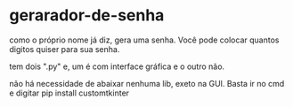 # gerarador-de-senha

como o próprio nome já diz, gera uma senha. Você pode colocar quantos digitos quiser para sua senha.

tem dois ".py" e, um é com interface gráfica e o outro não.

não há necessidade de abaixar nenhuma lib, exeto na GUI. Basta ir no cmd e digitar pip install customtkinter

